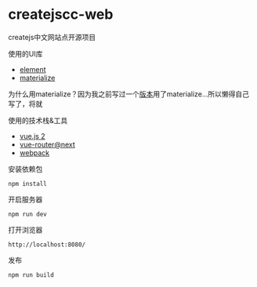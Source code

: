 # createjscc-web
createjs中文网站点开源项目

使用的UI库
- [element](http://element.eleme.io/)
- [materialize](http://www.materialscss.com/)

为什么用materialize？因为我之前写过一个[版本](http://createjs.cc/test/createjscc-v2/#/)用了materialize...所以懒得自己写了，将就

使用的技术栈&工具
- [vue.js 2](http://vuejs.org/)
- [vue-router@next](http://router.vuejs.org/)
- [webpack](http://webpack.github.io/)

安装依赖包
```
npm install
```
开启服务器
```
npm run dev
```

打开浏览器
```
http://localhost:8080/
```
发布
```
npm run build
```

